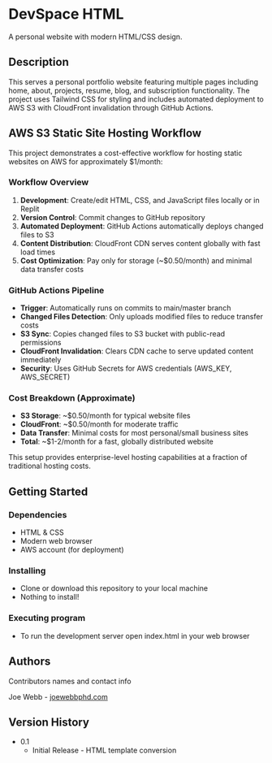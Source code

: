 
# DevSpace HTML

A personal website with modern HTML/CSS design.

## Description

This serves a personal portfolio website featuring multiple pages including home, about, projects, resume, blog, and subscription functionality. The project uses Tailwind CSS for styling and includes automated deployment to AWS S3 with CloudFront invalidation through GitHub Actions. 

## AWS S3 Static Site Hosting Workflow

This project demonstrates a cost-effective workflow for hosting static websites on AWS for approximately $1/month:

### Workflow Overview
1. **Development**: Create/edit HTML, CSS, and JavaScript files locally or in Replit
2. **Version Control**: Commit changes to GitHub repository 
3. **Automated Deployment**: GitHub Actions automatically deploys changed files to S3
4. **Content Distribution**: CloudFront CDN serves content globally with fast load times
5. **Cost Optimization**: Pay only for storage (~$0.50/month) and minimal data transfer costs

### GitHub Actions Pipeline
- **Trigger**: Automatically runs on commits to main/master branch
- **Changed Files Detection**: Only uploads modified files to reduce transfer costs
- **S3 Sync**: Copies changed files to S3 bucket with public-read permissions
- **CloudFront Invalidation**: Clears CDN cache to serve updated content immediately
- **Security**: Uses GitHub Secrets for AWS credentials (AWS_KEY, AWS_SECRET)

### Cost Breakdown (Approximate)
- **S3 Storage**: ~$0.50/month for typical website files
- **CloudFront**: ~$0.50/month for moderate traffic
- **Data Transfer**: Minimal costs for most personal/small business sites
- **Total**: ~$1-2/month for a fast, globally distributed website

This setup provides enterprise-level hosting capabilities at a fraction of traditional hosting costs.

## Getting Started

### Dependencies

* HTML & CSS
* Modern web browser
* AWS account (for deployment)

### Installing

* Clone or download this repository to your local machine
* Nothing to install!

### Executing program

* To run the development server open index.html in your web browser


## Authors

Contributors names and contact info

Joe Webb - [joewebbphd.com](https://joewebbphd.com)

## Version History

* 0.1
    * Initial Release - HTML template conversion
